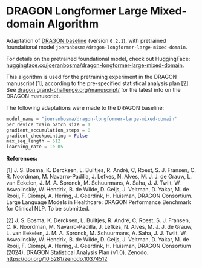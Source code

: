 # DRAGON Longformer Large Mixed-domain Algorithm

Adaptation of [DRAGON baseline](https://github.com/DIAGNijmegen/dragon_baseline) (version `0.2.1`), with pretrained foundational model `joeranbosma/dragon-longformer-large-mixed-domain`.

For details on the pretrained foundational model, check out HuggingFace: [huggingface.co/joeranbosma/dragon-longformer-large-mixed-domain](https://huggingface.co/joeranbosma/dragon-longformer-large-mixed-domain).

This algorithm is used for the pretraining experiment in the DRAGON manuscript [1], according to the pre-specified statistical analysis plan [2]. See [dragon.grand-challenge.org/manuscript/](https://dragon.grand-challenge.org/manuscript/) for the latest info on the DRAGON manuscript.

The following adaptations were made to the DRAGON baseline:

```python
model_name = "joeranbosma/dragon-longformer-large-mixed-domain"
per_device_train_batch_size = 1
gradient_accumulation_steps = 8
gradient_checkpointing = False
max_seq_length = 512
learning_rate = 1e-05
```


**References:**

[1] J. S. Bosma, K. Dercksen, L. Builtjes, R. André, C, Roest, S. J. Fransen, C. R. Noordman, M. Navarro-Padilla, J. Lefkes, N. Alves, M. J. J. de Grauw, L. van Eekelen, J. M. A. Spronck, M. Schuurmans, A. Saha, J. J. Twilt, W. Aswolinskiy, W. Hendrix, B. de Wilde, D. Geijs, J. Veltman, D. Yakar, M. de Rooij, F. Ciompi, A. Hering, J. Geerdink, H. Huisman, DRAGON Consortium. Large Language Models in Healthcare: DRAGON Performance Benchmark for Clinical NLP. To be submitted.

[2] J. S. Bosma, K. Dercksen, L. Builtjes, R. André, C, Roest, S. J. Fransen, C. R. Noordman, M. Navarro-Padilla, J. Lefkes, N. Alves, M. J. J. de Grauw, L. van Eekelen, J. M. A. Spronck, M. Schuurmans, A. Saha, J. J. Twilt, W. Aswolinskiy, W. Hendrix, B. de Wilde, D. Geijs, J. Veltman, D. Yakar, M. de Rooij, F. Ciompi, A. Hering, J. Geerdink, H. Huisman, DRAGON Consortium (2024). DRAGON Statistical Analysis Plan (v1.0). Zenodo. https://doi.org/10.5281/zenodo.10374512
